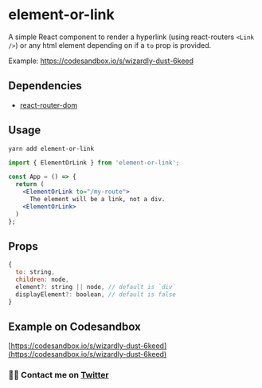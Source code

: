 # element-or-link

A simple React component to render a hyperlink (using react-routers `<Link />`) or any html element depending on if a `to` prop is provided.

Example: https://codesandbox.io/s/wizardly-dust-6keed

## Dependencies

- [react-router-dom](https://reacttraining.com/react-router/web/guides/quick-start)

## Usage

`yarn add element-or-link`

```jsx
import { ElementOrLink } from 'element-or-link';

const App = () => {
  return (
    <ElementOrLink to="/my-route">
      The element will be a link, not a div.
    <ElementOrLink>
  )
};
```

## Props

```js
{
  to: string,
  children: node,
  element?: string || node, // default is `div`
  displayElement?: boolean, // default is false
}
```

## Example on Codesandbox

[https://codesandbox.io/s/wizardly-dust-6keed](https://codesandbox.io/s/wizardly-dust-6keed)

### 🙋‍♂️ Contact me on [Twitter](https://twitter.com/joschie)
